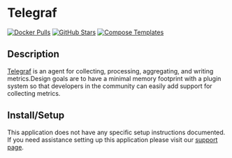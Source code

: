 # Telegraf

[![Docker Pulls](https://img.shields.io/docker/pulls/_/telegraf?style=flat-square&color=607D8B&label=docker%20pulls&logo=docker)](https://hub.docker.com/r/_/telegraf)
[![GitHub Stars](https://img.shields.io/github/stars/influxdata/telegraf?style=flat-square&color=607D8B&label=github%20stars&logo=github)](https://github.com/influxdata/telegraf)
[![Compose Templates](https://img.shields.io/static/v1?style=flat-square&color=607D8B&label=compose&message=templates)](https://github.com/GhostWriters/DockSTARTer/tree/master/compose/.apps/telegraf)

## Description

[Telegraf](https://www.influxdata.com/time-series-platform/telegraf/) is an agent for collecting, processing, aggregating, and writing metrics.Design goals are to have a minimal memory footprint with a plugin system so that developers in the community can easily add support for collecting metrics.

## Install/Setup

This application does not have any specific setup instructions documented. If you need assistance setting up this application please visit our [support page](https://dockstarter.com/basics/support/).
